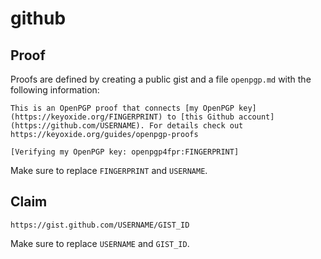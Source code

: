 # github

## Proof

Proofs are defined by creating a public gist and a file `openpgp.md` with the
following information:

```
This is an OpenPGP proof that connects [my OpenPGP key](https://keyoxide.org/FINGERPRINT) to [this Github account](https://github.com/USERNAME). For details check out https://keyoxide.org/guides/openpgp-proofs

[Verifying my OpenPGP key: openpgp4fpr:FINGERPRINT]
```

Make sure to replace `FINGERPRINT` and `USERNAME`.

## Claim

```
https://gist.github.com/USERNAME/GIST_ID
```

Make sure to replace `USERNAME` and `GIST_ID`.

